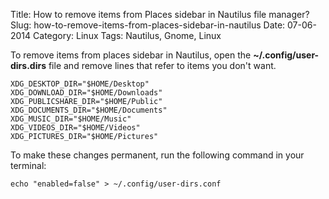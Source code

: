 Title: How to remove items from Places sidebar in Nautilus file manager?
Slug: how-to-remove-items-from-places-sidebar-in-nautilus
Date: 07-06-2014
Category: Linux
Tags: Nautilus, Gnome, Linux

To remove items from places sidebar in Nautilus, open the **~/.config/user-dirs.dirs** file and remove lines that refer to items you don't want.

```
XDG_DESKTOP_DIR="$HOME/Desktop"
XDG_DOWNLOAD_DIR="$HOME/Downloads"
XDG_PUBLICSHARE_DIR="$HOME/Public"
XDG_DOCUMENTS_DIR="$HOME/Documents"
XDG_MUSIC_DIR="$HOME/Music"
XDG_VIDEOS_DIR="$HOME/Videos"
XDG_PICTURES_DIR="$HOME/Pictures"
```

To make these changes permanent, run the following command in your terminal:

```
echo "enabled=false" > ~/.config/user-dirs.conf
```

